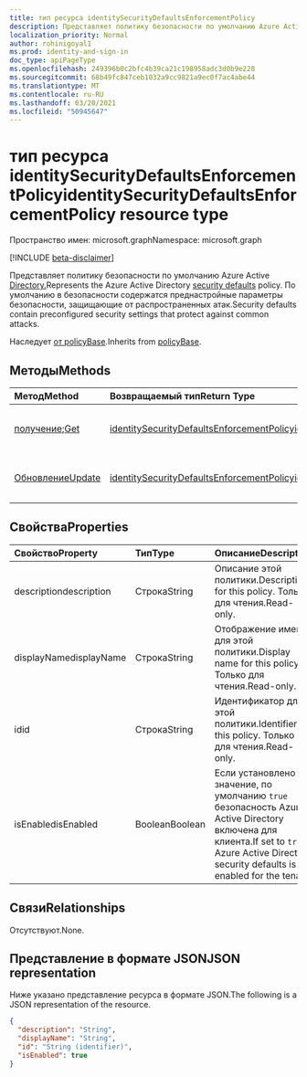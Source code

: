 ```yaml
---
title: тип ресурса identitySecurityDefaultsEnforcementPolicy
description: Представляет политику безопасности по умолчанию Azure Active Directory. По умолчанию в безопасности содержатся преднастройные параметры безопасности, защищающие от распространенных атак.
localization_priority: Normal
author: rohinigoyal1
ms.prod: identity-and-sign-in
doc_type: apiPageType
ms.openlocfilehash: 249396b0c2bfc4b39ca21c198958adc3d0b9e228
ms.sourcegitcommit: 68b49fc847ceb1032a9cc9821a9ec0f7ac4abe44
ms.translationtype: MT
ms.contentlocale: ru-RU
ms.lasthandoff: 03/20/2021
ms.locfileid: "50945647"
---
```

# <a name="identitysecuritydefaultsenforcementpolicy-resource-type"></a><span data-ttu-id="b0fa3-104">тип ресурса identitySecurityDefaultsEnforcementPolicy</span><span class="sxs-lookup"><span data-stu-id="b0fa3-104">identitySecurityDefaultsEnforcementPolicy resource type</span></span>

<span data-ttu-id="b0fa3-105">Пространство имен: microsoft.graph</span><span class="sxs-lookup"><span data-stu-id="b0fa3-105">Namespace: microsoft.graph</span></span>

[!INCLUDE [beta-disclaimer](../../includes/beta-disclaimer.md)]

<span data-ttu-id="b0fa3-106">Представляет политику безопасности по умолчанию Azure Active [Directory.](/azure/active-directory/fundamentals/concept-fundamentals-security-defaults)</span><span class="sxs-lookup"><span data-stu-id="b0fa3-106">Represents the Azure Active Directory [security defaults](/azure/active-directory/fundamentals/concept-fundamentals-security-defaults) policy.</span></span> <span data-ttu-id="b0fa3-107">По умолчанию в безопасности содержатся преднастройные параметры безопасности, защищающие от распространенных атак.</span><span class="sxs-lookup"><span data-stu-id="b0fa3-107">Security defaults contain preconfigured security settings that protect against common attacks.</span></span>

<span data-ttu-id="b0fa3-108">Наследует [от policyBase](../resources/policybase.md).</span><span class="sxs-lookup"><span data-stu-id="b0fa3-108">Inherits from [policyBase](../resources/policybase.md).</span></span>

## <a name="methods"></a><span data-ttu-id="b0fa3-109">Методы</span><span class="sxs-lookup"><span data-stu-id="b0fa3-109">Methods</span></span>

| <span data-ttu-id="b0fa3-110">Метод</span><span class="sxs-lookup"><span data-stu-id="b0fa3-110">Method</span></span>       | <span data-ttu-id="b0fa3-111">Возвращаемый тип</span><span class="sxs-lookup"><span data-stu-id="b0fa3-111">Return Type</span></span> | <span data-ttu-id="b0fa3-112">Описание</span><span class="sxs-lookup"><span data-stu-id="b0fa3-112">Description</span></span> |
|:-------------|:------------|:------------|
| <span data-ttu-id="b0fa3-113">[получение](../api/identitysecuritydefaultsenforcementpolicy-get.md);</span><span class="sxs-lookup"><span data-stu-id="b0fa3-113">[Get](../api/identitysecuritydefaultsenforcementpolicy-get.md)</span></span> | [<span data-ttu-id="b0fa3-114">identitySecurityDefaultsEnforcementPolicy</span><span class="sxs-lookup"><span data-stu-id="b0fa3-114">identitySecurityDefaultsEnforcementPolicy</span></span>](identitysecuritydefaultsenforcementpolicy.md) | <span data-ttu-id="b0fa3-115">Ознакомьтесь с свойствами **объекта identitySecurityDefaultsEnforcementPolicy.**</span><span class="sxs-lookup"><span data-stu-id="b0fa3-115">Read the properties of an **identitySecurityDefaultsEnforcementPolicy** object.</span></span> |
| [<span data-ttu-id="b0fa3-116">Обновление</span><span class="sxs-lookup"><span data-stu-id="b0fa3-116">Update</span></span>](../api/identitysecuritydefaultsenforcementpolicy-update.md) | [<span data-ttu-id="b0fa3-117">identitySecurityDefaultsEnforcementPolicy</span><span class="sxs-lookup"><span data-stu-id="b0fa3-117">identitySecurityDefaultsEnforcementPolicy</span></span>](identitysecuritydefaultsenforcementpolicy.md) | <span data-ttu-id="b0fa3-118">Обновление **объекта identitySecurityDefaultsEnforcementPolicy.**</span><span class="sxs-lookup"><span data-stu-id="b0fa3-118">Update an **identitySecurityDefaultsEnforcementPolicy** object.</span></span> |

## <a name="properties"></a><span data-ttu-id="b0fa3-119">Свойства</span><span class="sxs-lookup"><span data-stu-id="b0fa3-119">Properties</span></span>

| <span data-ttu-id="b0fa3-120">Свойство</span><span class="sxs-lookup"><span data-stu-id="b0fa3-120">Property</span></span>     | <span data-ttu-id="b0fa3-121">Тип</span><span class="sxs-lookup"><span data-stu-id="b0fa3-121">Type</span></span>        | <span data-ttu-id="b0fa3-122">Описание</span><span class="sxs-lookup"><span data-stu-id="b0fa3-122">Description</span></span> |
|:-------------|:------------|:------------|
|<span data-ttu-id="b0fa3-123">description</span><span class="sxs-lookup"><span data-stu-id="b0fa3-123">description</span></span>|<span data-ttu-id="b0fa3-124">Строка</span><span class="sxs-lookup"><span data-stu-id="b0fa3-124">String</span></span>|<span data-ttu-id="b0fa3-125">Описание этой политики.</span><span class="sxs-lookup"><span data-stu-id="b0fa3-125">Description for this policy.</span></span> <span data-ttu-id="b0fa3-126">Только для чтения.</span><span class="sxs-lookup"><span data-stu-id="b0fa3-126">Read-only.</span></span>|
|<span data-ttu-id="b0fa3-127">displayName</span><span class="sxs-lookup"><span data-stu-id="b0fa3-127">displayName</span></span>|<span data-ttu-id="b0fa3-128">Строка</span><span class="sxs-lookup"><span data-stu-id="b0fa3-128">String</span></span>|<span data-ttu-id="b0fa3-129">Отображение имени для этой политики.</span><span class="sxs-lookup"><span data-stu-id="b0fa3-129">Display name for this policy.</span></span> <span data-ttu-id="b0fa3-130">Только для чтения.</span><span class="sxs-lookup"><span data-stu-id="b0fa3-130">Read-only.</span></span>|
|<span data-ttu-id="b0fa3-131">id</span><span class="sxs-lookup"><span data-stu-id="b0fa3-131">id</span></span>|<span data-ttu-id="b0fa3-132">Строка</span><span class="sxs-lookup"><span data-stu-id="b0fa3-132">String</span></span>|<span data-ttu-id="b0fa3-133">Идентификатор для этой политики.</span><span class="sxs-lookup"><span data-stu-id="b0fa3-133">Identifier for this policy.</span></span> <span data-ttu-id="b0fa3-134">Только для чтения.</span><span class="sxs-lookup"><span data-stu-id="b0fa3-134">Read-only.</span></span>|
|<span data-ttu-id="b0fa3-135">isEnabled</span><span class="sxs-lookup"><span data-stu-id="b0fa3-135">isEnabled</span></span>|<span data-ttu-id="b0fa3-136">Boolean</span><span class="sxs-lookup"><span data-stu-id="b0fa3-136">Boolean</span></span>|<span data-ttu-id="b0fa3-137">Если установлено значение, по умолчанию `true` безопасность Azure Active Directory включена для клиента.</span><span class="sxs-lookup"><span data-stu-id="b0fa3-137">If set to `true`, Azure Active Directory security defaults is enabled for the tenant.</span></span>|

## <a name="relationships"></a><span data-ttu-id="b0fa3-138">Связи</span><span class="sxs-lookup"><span data-stu-id="b0fa3-138">Relationships</span></span>

<span data-ttu-id="b0fa3-139">Отсутствуют.</span><span class="sxs-lookup"><span data-stu-id="b0fa3-139">None.</span></span>

## <a name="json-representation"></a><span data-ttu-id="b0fa3-140">Представление в формате JSON</span><span class="sxs-lookup"><span data-stu-id="b0fa3-140">JSON representation</span></span>

<span data-ttu-id="b0fa3-141">Ниже указано представление ресурса в формате JSON.</span><span class="sxs-lookup"><span data-stu-id="b0fa3-141">The following is a JSON representation of the resource.</span></span>

<!-- {
  "blockType": "resource",
  "optionalProperties": [

  ],
  "@odata.type": "microsoft.graph.identitySecurityDefaultsEnforcementPolicy",
  "keyProperty": "id"
}-->

```json
{
  "description": "String",
  "displayName": "String",
  "id": "String (identifier)",
  "isEnabled": true
}
```

<!-- uuid: 16cd6b66-4b1a-43a1-adaf-3a886856ed98
2019-02-04 14:57:30 UTC -->
<!-- {
  "type": "#page.annotation",
  "description": "identitySecurityDefaultsEnforcementPolicy resource",
  "keywords": "",
  "section": "documentation",
  "tocPath": ""
}-->
